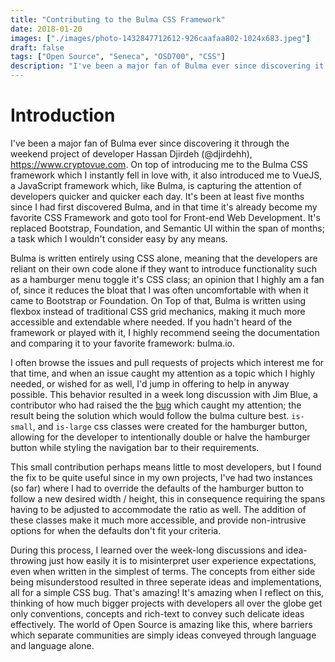 ```yaml
---
title: "Contributing to the Bulma CSS Framework"
date: 2018-01-20
images: ["./images/photo-1432847712612-926caafaa802-1024x683.jpeg"]
draft: false
tags: ["Open Source", "Seneca", "OSD700", "CSS"]
description: "I've been a major fan of Bulma ever since discovering it through the weekend project of developer Hassan Djirdeh (@djirdehh), https://www.cryptovue.com. On top of introducing me to the Bulma CSS framework which I instantly fell in love with, it also introduced me to VueJS, a JavaScript framework which, like Bulma, is capturing the attention of developers quicker and quicker each day. It's been at least five months since I had first discovered Bulma, and in that time it's already become my favorite CSS Framework and goto tool for Front-end Web Development. It's replaced Bootstrap, Foundation, and Semantic UI within the span of months; a task which I wouldn't consider easy by any means."
---
```


# Introduction

I've been a major fan of Bulma ever since discovering it through the weekend project of developer Hassan Djirdeh (@djirdehh), https://www.cryptovue.com. On top of introducing me to the Bulma CSS framework which I instantly fell in love with, it also introduced me to VueJS, a JavaScript framework which, like Bulma, is capturing the attention of developers quicker and quicker each day. It's been at least five months since I had first discovered Bulma, and in that time it's already become my favorite CSS Framework and goto tool for Front-end Web Development. It's replaced Bootstrap, Foundation, and Semantic UI within the span of months; a task which I wouldn't consider easy by any means.

Bulma is written entirely using CSS alone, meaning that the developers are reliant on their own code alone if they want to introduce functionality such as a hamburger menu toggle it's CSS class; an opinion that I highly am a fan of, since it reduces the bloat that I was often uncomfortable with when it came to Bootstrap or Foundation. On Top of that, Bulma is written using flexbox instead of traditional CSS grid mechanics, making it much more accessible and extendable where needed. If you hadn't heard of the framework or played with it, I highly recommend seeing the documentation and comparing it to your favorite framework: bulma.io.

I often browse the issues and pull requests of projects which interest me for that time, and when an issue caught my attention as a topic which I highly needed, or wished for as well, I'd jump in offering to help in anyway possible. This behavior resulted in a week long discussion with Jim Blue, a contributor who had raised the the [bug](https://github.com/jgthms/bulma/issues/1534) which caught my attention; the result being the solution which would follow the bulma culture best. `is-small`, and `is-large` css classes were created for the hamburger button, allowing for the developer to intentionally double or halve the hamburger button while styling the navigation bar to their requirements.

This small contribution perhaps means little to most developers, but I found the fix to be quite useful since in my own projects, I've had two instances (so far) where I had to override the defaults of the hamburger button to follow a new desired width / height, this in consequence requiring the spans having to be adjusted to accommodate the ratio as well. The addition of these classes make it much more accessible, and provide non-intrusive options for when the defaults don't fit your criteria.

During this process, I learned over the week-long discussions and idea-throwing just how easily it is to misinterpret user experience expectations, even when written in the simplest of terms. The concepts from either side being misunderstood resulted in three seperate ideas and implementations, all for a simple CSS bug. That's amazing! It's amazing when I reflect on this, thinking of how much bigger projects with developers all over the globe get only conventions, concepts and rich-text to convey such delicate ideas effectively. The world of Open Source is amazing like this, where barriers which separate communities are simply ideas conveyed through language and language alone.
